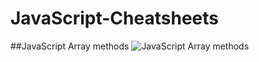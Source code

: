 # JavaScript-Cheatsheets

##JavaScript Array methods
![JavaScript Array methods](https://user-images.githubusercontent.com/47534248/181304779-9a6fe1cb-d6b5-49ff-ae60-d9a75ef7e151.png)
